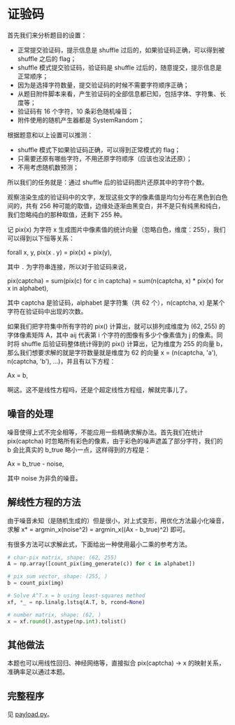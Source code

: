 # 证验码

首先我们来分析题目的设置：

- 正常提交验证码，提示信息是 shuffle 过后的，如果验证码正确，可以得到被 shuffle 之后的 flag；
- shuffle 模式提交验证码，验证码是 shuffle 过后的，随意提交，提示信息是正常顺序；
- 因为是选择字符数量，提交验证码的时候不需要字符顺序正确；
- 从题目附件脚本来看，产生验证码的全部信息都已知，包括字体、字符集、长度等；
- 验证码有 16 个字符，10 条彩色随机噪音；
- 附件使用的随机产生器都是 SystemRandom；

根据题意和以上设置可以推测：

- shuffle 模式下如果验证码正确，可以得到正常模式的 flag；
- 只需要还原有哪些字符，不用还原字符顺序（应该也没法还原）；
- 不用考虑随机数预测；

所以我们的任务就是：通过 shuffle 后的验证码图片还原其中的字符个数。

观察渲染生成的验证码中的文字，发现这些文字的像素值是均匀分布在黑色到白色间的，共有 256 种可能的取值，边缘处逐渐由黑变白，并不是只有纯黑和纯白，我们忽略纯白的那种取值，还剩下 255 种。

记 pix(x) 为字符 x 生成图片中像素值的统计向量（忽略白色，维度：255），我们可以得到以下恒等关系：

forall x, y, pix(x . y) = pix(x) + pix(y),

其中 `.` 为字符串连接，所以对于验证码来说，

pix(captcha) = sum(pix(c) for c in captcha) = sum(n(captcha, x) * pix(x) for x in alphabet),

其中 captcha 是验证码，alphabet 是字符集（共 62 个），n(captcha, x) 是某个字符在验证码中出现的次数。

如果我们把字符集中所有字符的 pix() 计算出，就可以排列成维度为 (62, 255) 的字体像素矩阵 A，其中 aij 代表第 i 个字符的图像有多少个像素值为 j 的像素。同时将 shuffle 后验证码整体统计得到的 pix() 计算出，记为维度为 255 的向量 b，那么我们想要求解的就是字符数量就是维度为 62 的向量 x = (n(captcha, 'a'), n(captcha, 'b'), ...)，并且有以下方程：

Ax = b,

啊这。这不是线性方程吗，还是个超定线性方程组，解就完事儿了。

## 噪音的处理

噪音使得上式不完全相等，不能应用一些精确求解办法。首先我们在统计 pix(captcha) 时忽略所有彩色的像素，由于彩色的噪声遮盖了部分字符，我们的 b 会比真实的 b_true 略小一点，这样得到的方程是：

Ax = b_true - noise,

其中 noise 为非负的噪音。

## 解线性方程的方法

由于噪音未知（是随机生成的）但是很小，对上式变形，用优化方法最小化噪音，求解 x* = argmin_x(noise^2) = argmin_x((Ax - b_true)^2) 即可。

有很多方法可以求解此式，下面给出一种使用最小二乘的参考方法。

```python
# char-pix matrix, shape: (62, 255)
A = np.array([count_pix(img_generate(c)) for c in alphabet])

# pix sum vector, shape: (255, )
b = count_pix(img)

# Solve A^T.x = b using least-squares method
xf, *_ = np.linalg.lstsq(A.T, b, rcond=None)

# number matrix, shape: (62, )
x = xf.round().astype(np.int).tolist()
```

## 其他做法

本题也可以用线性回归、神经网络等，直接拟合 pix(captcha) -> x 的映射关系，准确率足以通过本题。

## 完整程序

见 [payload.py](payload.py)。
